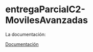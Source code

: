 # entregaParcialC2-MovilesAvanzadas

La documentación:

[Documentación](https://docs.google.com/document/d/1sZv4s_a4Ovi7suZg4buFJAJDXazegkSK/edit?usp=sharing&ouid=108379799188032880922&rtpof=true&sd=true)
